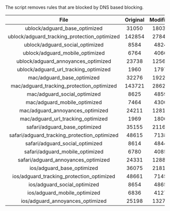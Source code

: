 The script removes rules that are blocked by DNS based blocking.


| File | Original | Modified |
|:----:|:-----:|:-----:|
| ublock/adguard_base_optimized | 31050 | 18030 |
| ublock/adguard_tracking_protection_optimized | 142854 | 27841 |
| ublock/adguard_social_optimized | 8584 | 4824 |
| ublock/adguard_mobile_optimized | 6764 | 4066 |
| ublock/adguard_annoyances_optimized | 23738 | 12564 |
| ublock/adguard_url_tracking_optimized | 1960 | 1797 |
| mac/adguard_base_optimized | 32276 | 19222 |
| mac/adguard_tracking_protection_optimized | 143721 | 28628 |
| mac/adguard_social_optimized | 8625 | 4859 |
| mac/adguard_mobile_optimized | 7464 | 4300 |
| mac/adguard_annoyances_optimized | 24211 | 12811 |
| mac/adguard_url_tracking_optimized | 1969 | 1806 |
| safari/adguard_base_optimized | 35155 | 21169 |
| safari/adguard_tracking_protection_optimized | 48615 | 7138 |
| safari/adguard_social_optimized | 8614 | 4844 |
| safari/adguard_mobile_optimized | 6780 | 4085 |
| safari/adguard_annoyances_optimized | 24331 | 12881 |
| ios/adguard_base_optimized | 36075 | 21819 |
| ios/adguard_tracking_protection_optimized | 48661 | 7145 |
| ios/adguard_social_optimized | 8654 | 4865 |
| ios/adguard_mobile_optimized | 6836 | 4127 |
| ios/adguard_annoyances_optimized | 25198 | 13277 |